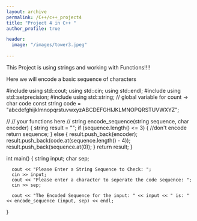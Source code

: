 ```yaml
---
layout: archive
permalink: /C++/c++_project4
title: "Project 4 in C++ "
author_profile: true

header:
  image: "/images/tower3.jpeg"
  
---
```



This Project is using strings and working with Functions!!!!

Here we will encode a basic sequence of characters




  #include<iostream>
  using std::cout; using std::cin; using std::endl;
  #include<iomanip>
  using std::setprecision;
  #include<string>
  using std::string;
  // global variable for count -> char code
  const string code = "abcdefghijklmnopqrstuvwxyzABCDEFGHIJKLMNOPQRSTUVWXYZ";

  //
  // your functions here
  //
  string encode_sequence(string sequence, char encoder) {
    string result = "";
    if (sequence.length() <= 3) {
      //don't encode
      return sequence;
    }
    else {
      result.push_back(encoder);
      result.push_back(code.at(sequence.length() - 4));
        result.push_back(sequence.at(0));
    }
    return result;
  }

  int main()
  {
      string input; 
      char sep;

      cout << "Please Enter a String Sequence to Check: ";
      cin >> input;
      cout << "Please enter a character to seperate the code sequence: ";
      cin >> sep;

      cout << "The Encoded Sequence for the input: " << input << " is: " << encode_sequence (input, sep) << endl;
  }